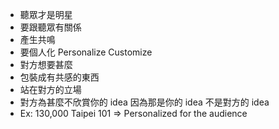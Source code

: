 - 聽眾才是明星
- 要跟聽眾有關係
- 產生共鳴
- 要個人化 Personalize Customize
- 對方想要甚麼
- 包裝成有共感的東西
- 站在對方的立場
- 對方為甚麼不欣賞你的 idea 因為那是你的 idea 不是對方的 idea
- Ex: 130,000 Taipei 101 => Personalized for the audience
